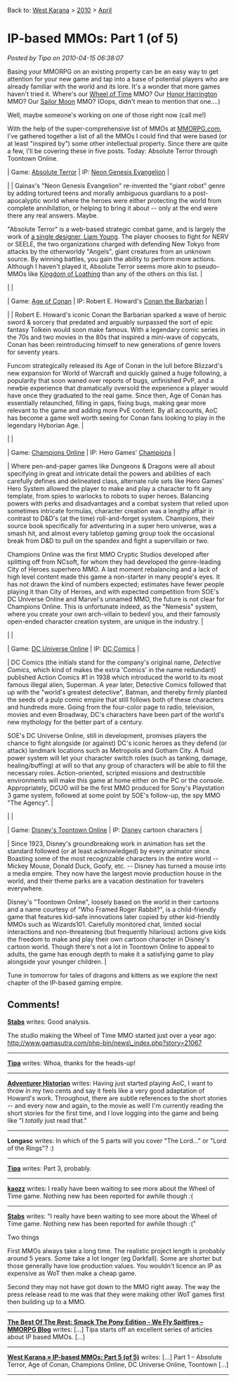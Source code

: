 Back to: [West Karana](/posts/westkarana.md) > [2010](/posts/2010/westkarana.md) > [April](./westkarana.md)
# IP-based MMOs: Part 1 (of 5)

*Posted by Tipa on 2010-04-15 06:38:07*

Basing your MMORPG on an existing property can be an easy way to get attention for your new game and tap into a base of potential players who are already familiar with the world and its lore. It's a wonder that more games haven't tried it. Where's our [Wheel of Time](http://en.wikipedia.org/wiki/The_Wheel_of_Time) MMO? Our [Honor Harrington](http://en.wikipedia.org/wiki/Honor_Harrington) MMO? Our [Sailor Moon](http://en.wikipedia.org/wiki/Sailor_moon) MMO? (Oops, didn't mean to mention that one....)

Well, maybe someone's working on one of those right now (call me!)

With the help of the super-comprehensive list of MMOs at [MMORPG.com](http://www.mmorpg.com/gamelist.cfm), I've gathered together a list of all the MMOs I could find that were based (or at least "inspired by") some other intellectual property. Since there are quite a few, I'll be covering these in five posts. Today: Absolute Terror through Toontown Online.




| Game: [Absolute Terror](http://www.absoluteterror.net/) | IP: [Neon Genesis Evangelion](http://en.wikipedia.org/wiki/Neon_Genesis_Evangelion) |


|  | Gainax's "Neon Genesis Evangelion" re-invented the "giant robot" genre by adding tortured teens and morally ambiguous guardians to a post-apocalyptic world where the heroes were either protecting the world from complete annihilation, or helping to bring it about -- only at the end were there any real answers. Maybe.

"Absolute Terror" is a web-based strategic combat game, and is largely the work of [a single designer, Liam Young](http://www.absoluteterror.net/credits.aspx). The player chooses to fight for NERV or SEELE, the two organizations charged with defending New Tokyo from attacks by the otherworldy "Angels", giant creatures from an unknown source. By winning battles, you gain the ability to perform more actions. Although I haven't played it, Absolute Terror seems more akin to pseudo-MMOs like [Kingdom of Loathing](http://www.kingdomofloathing.com/) than any of the others on this list.
 |

|  |


| Game: [Age of Conan](http://www.ageofconan.com/) | IP: Robert E. Howard's [Conan the Barbarian](http://en.wikipedia.org/wiki/Conan_the_Barbarian) |


|  | Robert E. Howard's iconic Conan the Barbarian sparked a wave of heroic sword & sorcery that predated and arguably surpassed the sort of epic fantasy Tolkein would soon make famous. With a legendary comic series in the 70s and two movies in the 80s that inspired a mini-wave of copycats, Conan has been reintroducing himself to new generations of genre lovers for seventy years.

Funcom strategically released its Age of Conan in the lull before Blizzard's new expansion for World of Warcraft and quickly gained a huge following, a popularity that soon waned over reports of bugs, unfinished PvP, and a newbie experience that dramatically oversold the experience a player would have once they graduated to the real game. Since then, Age of Conan has essentially relaunched, filling in gaps, fixing bugs, making gear more relevant to the game and adding more PvE content. By all accounts, AoC has become a game well worth seeing for Conan fans looking to play in the legendary Hyborian Age. |


|  |


| Game: [Champions Online](http://www.champions-online.com/) | IP: Hero Games' [Champions](http://en.wikipedia.org/wiki/Champions_(role-playing_game)) |


| Where pen-and-paper games like Dungeons & Dragons were all about specifying in great and intricate detail the powers and abilities of each carefully defines and delineated class, alternate rule sets like Hero Games' Hero System allowed the player to make and play a character to fit any template, from spies to warlocks to robots to super heroes. Balancing powers with perks and disadvantages and a combat system that relied upon sometimes intricate formulas, character creation was a lengthy affair in contrast to D&D's (at the time) roll-and-forget system. Champions, their source book specifically for adventuring in a super hero universe, was a smash hit, and almost every tabletop gaming group took the occasional break from D&D to pull on the spandex and fight a supervillain or two.

Champions Online was the first MMO Cryptic Studios developed after splitting off from NCsoft, for whom they had developed the genre-leading City of Heroes superhero MMO. A last moment rebalancing and a lack of high level content made this game a non-starter in many people's eyes. It has not drawn the kind of numbers expected; estimates have fewer people playing it than City of Heroes, and with expected competition from SOE's DC Universe Online and Marvel's unnamed MMO, the future is not clear for Champions Online. This is unfortunate indeed, as the "Nemesis" system, where you create your own arch-villain to bedevil you, and their famously open-ended character creation system, are unique in the industry. |


|  |


| Game: [DC Universe Online](http://dcuo.station.sony.com/) | IP: [DC Comics](http://www.dccomics.com/) |


| DC Comics (the initials stand for the company's original name, *Detective Comics*, which kind of makes the extra 'Comics' in the name redundant) published Action Comics #1 in 1938 which introduced the world to its most famous illegal alien, Superman. A year later, Detective Comics followed that up with the "world's greatest detective", Batman, and thereby firmly planted the seeds of a pulp comic empire that still follows both of these characters and hundreds more. Going from the four-color page to radio, television, movies and even Broadway, DC's characters have been part of the world's new mythology for the better part of a century.

SOE's DC Universe Online, still in development, promises players the chance to fight alongside (or against) DC's iconic heroes as they defend (or attack) landmark locations such as Metropolis and Gotham City. A fluid power system will let your character switch roles (such as tanking, damage, healing/buffing) at will so that any group of characters will be able to fill the necessary roles. Action-oriented, scripted missions and destructible environments will make this game at home either on the PC or the console. Appropriately, DCUO will be the first MMO produced for Sony's Playstation 3 game system, followed at some point by SOE's follow-up, the spy MMO "The Agency". |

|  |


| Game: [Disney's Toontown Online](http://www.toontown.com/) | IP: [Disney](http://disney.go.com/) cartoon characters |


| Since 1923, Disney's groundbreaking work in animation has set the standard followed (or at least acknowledged) by every animator since. Boasting some of the most recognizable characters in the entire world -- Mickey Mouse, Donald Duck, Goofy, etc. -- Disney has turned a mouse into a media empire. They now have the largest movie production house in the world, and their theme parks are a vacation destination for travelers everywhere.

Disney's "Toontown Online", loosely based on the world in their cartoons and a name courtesy of "Who Framed Roger Rabbit?", is a child-friendly game that features kid-safe innovations later copied by other kid-friendly MMOs such as Wizards101. Carefully monitored chat, limited social interactions and non-threatening (but frequently hilarious) actions give kids the freedom to make and play their own cartoon character in Disney's cartoon world. Though there's not a lot in Toontown Online to appeal to adults, the game has enough depth to make it a satisfying game to play alongside your younger children. |




Tune in tomorrow for tales of dragons and kittens as we explore the next chapter of the IP-based gaming empire.

## Comments!

**[Stabs](http://stabbedup.blogspot.com/)** writes: Good analysis.

The studio making the Wheel of Time MMO started just over a year ago: http://www.gamasutra.com/php-bin/news\_index.php?story=21067

---

**[Tipa](https://chasingdings.com)** writes: Whoa, thanks for the heads-up!

---

**[Adventurer Historian](http://warpcorebreach.wordpress.com/)** writes: Having just started playing AoC, I want to throw in my two cents and say it feels like a very good adaptation of Howard's work. Throughout, there are subtle references to the short stories -- and every now and again, to the movie as well! I'm currently reading the short stories for the first time, and I love logging into the game and being like "I *totally* just read that."

---

**Longasc** writes: In which of the 5 parts will you cover "The Lord..." or "Lord of the Rings"? :)

---

**[Tipa](https://chasingdings.com)** writes: Part 3, probably.

---

**[kaozz](http://www.ectmmo.com/)** writes: I really have been waiting to see more about the Wheel of Time game. Nothing new has been reported for awhile though :(

---

**[Stabs](http://stabbedup.blogspot.com/)** writes: "I really have been waiting to see more about the Wheel of Time game. Nothing new has been reported for awhile though :("

Two things

First MMOs always take a long time. The realistic project length is probably around 5 years. Some take a lot longer (eg Darkfall). Some are shorter but those generally have low production values. You wouldn't licence an IP as expensive as WoT then make a cheap game.

Second they may not have got down to the MMO right away. The way the press release read to me was that they were making other WoT games first then building up to a MMO.

---

**[The Best Of The Rest: Smack The Pony Edition - We Fly Spitfires &#8211; MMORPG Blog](http://blog.weflyspitfires.com/2010/04/18/the-best-of-the-rest-smack-the-pony-edition/)** writes: [...] Tipa starts off an excellent series of articles about IP based MMOs. [...]

---

**[West Karana » IP-based MMOs: Part 5 (of 5)](https://chasingdings.com/index.php/2010/04/21/ip-based-mmos-part-5-of-5/)** writes: [...] Part 1 – Absolute Terror, Age of Conan, Champions Online, DC Universe Online, Toontown [...]

---

